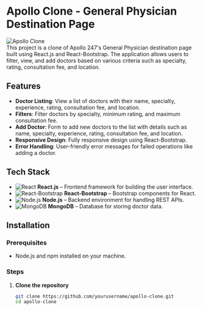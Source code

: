 # Apollo Clone - General Physician Destination Page

![Apollo Clone](https://img.icons8.com/ios/50/000000/doctor.png)  
This project is a clone of Apollo 247's General Physician destination page built using React.js and React-Bootstrap. The application allows users to filter, view, and add doctors based on various criteria such as specialty, rating, consultation fee, and location.

## Features

- **Doctor Listing**: View a list of doctors with their name, specialty, experience, rating, consultation fee, and location.
- **Filters**: Filter doctors by specialty, minimum rating, and maximum consultation fee.
- **Add Doctor**: Form to add new doctors to the list with details such as name, specialty, experience, rating, consultation fee, and location.
- **Responsive Design**: Fully responsive design using React-Bootstrap.
- **Error Handling**: User-friendly error messages for failed operations like adding a doctor.

## Tech Stack

- ![React](https://img.icons8.com/ios/50/000000/react.png) **React.js** – Frontend framework for building the user interface.
- ![React-Bootstrap](https://img.icons8.com/ios/50/000000/bootstrap.png) **React-Bootstrap** – Bootstrap components for React.
- ![Node.js](https://img.icons8.com/ios/50/000000/nodejs.png) **Node.js** – Backend environment for handling REST APIs.
- ![MongoDB](https://img.icons8.com/ios/50/000000/mongodb.png) **MongoDB** – Database for storing doctor data.

## Installation

### Prerequisites

- Node.js and npm installed on your machine.

### Steps

1. **Clone the repository**

   ```bash
   git clone https://github.com/yourusername/apollo-clone.git
   cd apollo-clone
